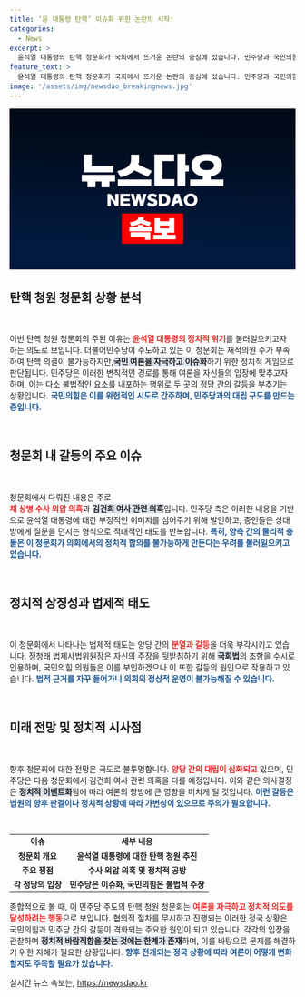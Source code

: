 ```yaml
---
title: ‘윤 대통령 탄핵’ 이슈화 위헌 논란의 시작!
categories:
  - News
excerpt: >
  윤석열 대통령의 탄핵 청문회가 국회에서 뜨거운 논란의 중심에 섰습니다. 민주당과 국민의힘 간의 격렬한 충돌 속에 탄핵 이슈가 불거지며, 국회법을 둘러싼 해프닝과 물리적 충돌까지 이어진 가운데, 이번 청문회는 정치적 파장을 예고합니다.
feature_text: >
  윤석열 대통령의 탄핵 청문회가 국회에서 뜨거운 논란의 중심에 섰습니다. 민주당과 국민의힘 간의 격렬한 충돌 속에 탄핵 이슈가 불거지며, 국회법을 둘러싼 해프닝과 물리적 충돌까지 이어진 가운데, 이번 청문회는 정치적 파장을 예고합니다.
image: '/assets/img/newsdao_breakingnews.jpg'
---
```


<p><img src="/assets/img/newsdao_breakingnews.jpg" alt="implanttips 속보" /></p>

<h2 data-ke-size="size26">탄핵 청원 청문회 상황 분석</h2>

<p data-ke-size="size16">&nbsp;</p>

<p>이번 탄핵 청원 청문회의 주된 이유는 <b><span style="color: #ee2323;">윤석열 대통령의 정치적 위기</span></b>를 불러일으키고자 하는 의도로 보입니다. 더불어민주당이 주도하고 있는 이 청문회는 재적의원 수가 부족하여 탄핵 의결이 불가능하지만,<b><span style="background-color: #21538527;">국민 여론을 자극하고 이슈화</span></b>하기 위한 정치적 게임으로 판단됩니다. 민주당은 이러한 변칙적인 경로를 통해 여론을 자신들의 입장에 맞추고자 하며, 이는 다소 불법적인 요소를 내포하는 행위로 두 곳의 정당 간의 갈등을 부추기는 상황입니다. <b><span style="color: #1a5490;">국민의힘은 이를 위헌적인 시도로 간주하며, 민주당과의 대립 구도를 만드는 중입니다.</span></b></p>

<p data-ke-size="size16">&nbsp;</p>

<h2 data-ke-size="size26">청문회 내 갈등의 주요 이슈</h2>

<p data-ke-size="size16">&nbsp;</p>

<p>청문회에서 다뤄진 내용은 주로<br><b><span style="color: #ee2323;">채 상병 수사 외압 의혹</span></b>과 <b><span style="background-color: #21538527;">김건희 여사 관련 의혹</span></b>입니다. 민주당 측은 이러한 내용을 기반으로 윤석열 대통령에 대한 부정적인 이미지를 심어주기 위해 발언하고, 증인들은 상대방에게 질문을 던지는 형식으로 적대적인 태도를 반복합니다. <b><span style="color: #1a5490;">특히, 양측 간의 물리적 충돌은 이 청문회가 의회에서의 정치적 합의를 불가능하게 만든다는 우려를 불러일으키고 있습니다.</span></b></p>

<p data-ke-size="size16">&nbsp;</p>

<h2 data-ke-size="size26">정치적 상징성과 법제적 태도</h2>

<p data-ke-size="size16">&nbsp;</p>

<p>이 청문회에서 나타나는 법제적 태도는 양당 간의 <b><span style="color: #ee2323;">분열과 갈등</span></b>을 더욱 부각시키고 있습니다. 정청래 법제사법위원장은 자신의 주장을 뒷받침하기 위해 <b><span style="background-color: #21538527;">국회법</span></b>의 조항을 수시로 인용하며, 국민의힘 의원들은 이를 부인하겠으나 이 또한 갈등의 원인으로 작용하고 있습니다. <b><span style="color: #1a5490;">법적 근거를 자꾸 들어가니 의회의 정상적 운영이 불가능해질 수 있습니다.</span></b></p>

<p data-ke-size="size16">&nbsp;</p>

<h2 data-ke-size="size26">미래 전망 및 정치적 시사점</h2>

<p data-ke-size="size16">&nbsp;</p>

<p>향후 청문회에 대한 전망은 극도로 불투명합니다. <b><span style="color: #ee2323;">양당 간의 대립이 심화되고</span></b> 있으며, 민주당은 다음 청문회에서 김건희 여사 관련 의혹을 다룰 예정입니다. 이와 같은 의사결정은 <b><span style="background-color: #21538527;">정치적 이벤트화</span></b>됨에 따라 여론의 향방에 큰 영향을 미치게 될 것입니다. <b><span style="color: #1a5490;">이런 갈등은 법원의 향후 판결이나 정치적 상황에 따라 가변성이 있으므로 주의가 필요합니다.</span></b></p>

<p data-ke-size="size16">&nbsp;</p>

<table>
<tr>
<td style="text-align: center; height: 17px;"><b>이슈</b></td>
<td style="text-align: center; height: 17px;"><b>세부 내용</b></td>
</tr>
<tr>
<td style="text-align: center; height: 17px;"><b>청문회 개요</b></td>
<td style="text-align: center; height: 17px;"><b>윤석열 대통령에 대한 탄핵 청원 추진</b></td>
</tr>
<tr>
<td style="text-align: center; height: 17px;"><b>주요 쟁점</b></td>
<td style="text-align: center; height: 17px;"><b>수사 외압 의혹 및 정치적 공방</b></td>
</tr>
<tr>
<td style="text-align: center; height: 17px;"><b>각 정당의 입장</b></td>
<td style="text-align: center; height: 17px;"><b>민주당은 이슈화, 국민의힘은 불법적 주장</b></td>
</tr>
</table>

<p data-ke-size="size16"></p>

<p>종합적으로 볼 때, 이 민주당 주도의 탄핵 청원 청문회는 <b><span style="color: #ee2323;">여론을 자극하고 정치적 의도를 달성하려는 행동</span></b>으로 보입니다. 협의적 절차를 무시하고 진행되는 이러한 정국 상황은 국민의힘과 민주당 간의 갈등이 격화되는 주요한 원인이 되고 있습니다. 각각의 입장을 관찰하며 <b><span style="background-color: #21538527;">정치적 바람직함을 찾는 것에는 한계가 존재</span></b>하며, 이를 바탕으로 문제를 해결하기 위한 지혜가 필요한 상황입니다. <b><span style="color: #1a5490;">향후 전개되는 정국 상황에 따라 여론이 어떻게 변화할지도 주목할 필요가 있습니다.</span></b></p>
실시간 뉴스 속보는, <a href="https://newsdao.kr" rel="dofollow">https://newsdao.kr</a>


